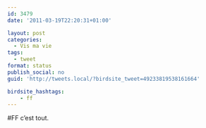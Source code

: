 ```yaml
---
id: 3479
date: '2011-03-19T22:20:31+01:00'

layout: post
categories:
  - Vis ma vie
tags:
  - tweet
format: status
publish_social: no
guid: 'http://tweets.local/?birdsite_tweet=49233819538161664'

birdsite_hashtags:
    - ff
---
```


\#FF c’est tout.